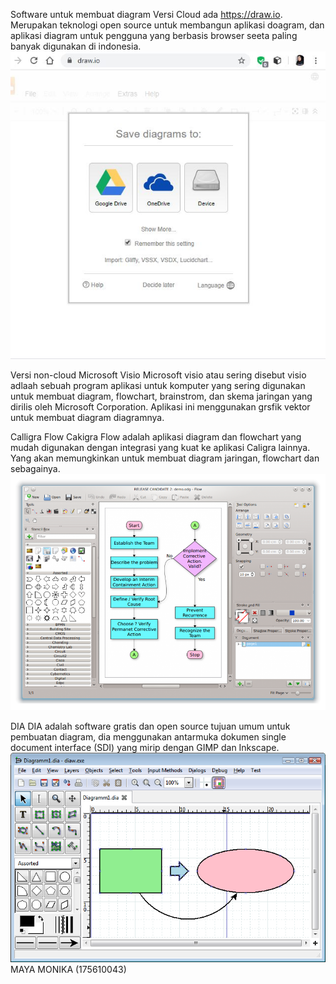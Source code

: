 Software untuk membuat diagram
Versi Cloud ada  https://draw.io. Merupakan teknologi open source untuk membangun aplikasi doagram, dan aplikasi diagram untuk pengguna yang berbasis browser seeta paling banyak digunakan di indonesia. 
![](https://github.com/mayamonika998/tekn-cloud-computing/blob/master/minggu-02/Draw.io.JPG)

Versi non-cloud
Microsoft Visio
Microsoft visio atau sering disebut visio adlaah sebuah program aplikasi untuk komputer yang sering digunakan untuk membuat diagram, flowchart, brainstrom, dan skema jaringan yang dirilis oleh Microsoft Corporation. Aplikasi ini menggunakan grsfik vektor untuk membuat diagram diagramnya.

Calligra Flow
Cakigra Flow adalah aplikasi diagram dan flowchart yang mudah digunakan dengan integrasi yang kuat ke aplikasi Caligra lainnya. Yang akan memungkinkan untuk membuat diagram jaringan, flowchart dan sebagainya.
![](https://github.com/mayamonika998/tekn-cloud-computing/blob/master/minggu-02/Calligra%20flow-2.4.0.png)

DIA 
DIA adalah software gratis dan open source tujuan umum untuk pembuatan diagram, dia menggunakan antarmuka dokumen single document interface (SDI) yang mirip dengan GIMP dan Inkscape.
![](https://github.com/mayamonika998/tekn-cloud-computing/blob/master/minggu-02/DIA.png)
MAYA MONIKA (175610043)